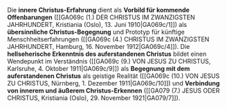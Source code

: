 
Die **innere Christus-Erfahrung** dient als **Vorbild für kommende Offenbarungen** ([[GA069c (1.) DER CHRISTUS IM ZWANZIGSTEN JAHRHUNDERT, Kristiania (Oslo), 13. Juni 1910|GA069c/1]]) als **übersinnliche Christus-Begegnung** und Prototyp für künftige Menschheitserfahrungen ([[GA069c (4.) CHRISTUS IM ZWANZIGSTEN JAHRHUNDERT, Hamburg, 16. November 1912|GA069c/4]]). Die **hellseherische Erkenntnis des auferstandenen Christus** bildet einen Wendepunkt im Verständnis ([[GA069c (9.) VON JESUS ZU CHRISTUS, Karlsruhe, 4. Oktober 1911|GA069c/9]]) als **Begegnung mit dem auferstandenen Christus** als geistige Realität ([[GA069c (10.) VON JESUS ZU CHRISTUS, Nürnberg, 1. Dezember 1911|GA069c/10]]) und **Verbindung von innerem und äußerem Christus-Erkennen** ([[GA079 (7.) JESUS ODER CHRISTUS, Kristiania (Oslo), 29. November 1921|GA079/7]]).
